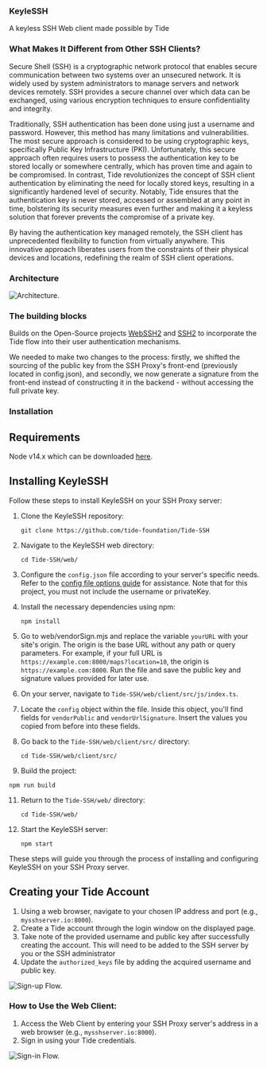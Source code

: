 ### KeyleSSH
A keyless SSH Web client made possible by Tide 

### What Makes It Different from Other SSH Clients?

Secure Shell (SSH) is a cryptographic network protocol that enables secure communication between two systems over an unsecured network. It is widely used by system administrators to manage servers and network devices remotely. SSH provides a secure channel over which data can be exchanged, using various encryption techniques to ensure confidentiality and integrity.

Traditionally, SSH authentication has been done using just a username and password. However, this method has many limitations and vulnerabilities. The most secure approach is considered to be using cryptographic keys, specifically Public Key Infrastructure (PKI). Unfortunately, this secure approach often requires users to possess the authentication key to be stored locally or somewhere centrally, which has proven time and again to be compromised. In contrast, Tide revolutionizes the concept of SSH client authentication by eliminating the need for locally stored keys, resulting in a significantly hardened level of security. Notably, Tide ensures that the authentication key is never stored, accessed or assembled at any point in time, bolstering its security measures even further and making it a keyless solution that forever prevents the compromise of a private key.

By having the authentication key managed remotely, the SSH client has unprecedented flexibility to function from virtually anywhere. This innovative approach liberates users from the constraints of their physical devices and locations, redefining the realm of SSH client operations.

### Architecture

![Architecture.](https://github.com/tide-foundation/KeyleSSH/blob/main/diagrams/svg/KeyleSSH%20Architecture.svg)

### The building blocks

Builds on the Open-Source projects [WebSSH2](https://github.com/billchurch/webssh2) and [SSH2](https://github.com/mscdex/ssh2/tree/master) to incorporate the Tide flow into their user authentication mechanisms.

We needed to make two changes to the process: firstly, we shifted the sourcing of the public key from the SSH Proxy's front-end (previously located in config.json), and secondly, we now generate a signature from the front-end instead of constructing it in the backend - without accessing the full private key.

### Installation

## Requirements
Node v14.x which can be downloaded [here](https://nodejs.org/en).

## Installing KeyleSSH

Follow these steps to install KeyleSSH on your SSH Proxy server:

1. Clone the KeyleSSH repository:
   ```
   git clone https://github.com/tide-foundation/Tide-SSH
   ```

2. Navigate to the KeyleSSH web directory:
   ```
   cd Tide-SSH/web/
   ```

3. Configure the `config.json` file according to your server's specific needs. Refer to the [config file options guide](https://github.com/billchurch/webssh2/blob/main/README.md#config-file-options) for assistance. Note that for this project, you must not include the username or privateKey.

4. Install the necessary dependencies using npm:
   ```
   npm install
   ```

5. Go to web/vendorSign.mjs and replace the variable `yourURL` with your site's origin. The origin is the base URL without any path or query parameters. For example, if your full URL is `https://example.com:8000/maps?location=10`, the origin is `https://example.com:8000`. Run the file and save the public key and signature values provided for later use.

7. On your server, navigate to `Tide-SSH/web/client/src/js/index.ts`.

8. Locate the `config` object within the file. Inside this object, you'll find fields for `vendorPublic` and `vendorUrlSignature`. Insert the values you copied from before into these fields.

9. Go back to the `Tide-SSH/web/client/src/` directory:
   ```
   cd Tide-SSH/web/client/src/
   ```

10. Build the project:
   ```
   npm run build
   ```

11. Return to the `Tide-SSH/web/` directory:
    ```
    cd Tide-SSH/web/
    ```

12. Start the KeyleSSH server:
    ```
    npm start
    ```

These steps will guide you through the process of installing and configuring KeyleSSH on your SSH Proxy server.

## Creating your Tide Account
1. Using a web browser, navigate to your chosen IP address and port (e.g., `mysshserver.io:8000`).
2. Create a Tide account through the login window on the displayed page. 
3. Take note of the provided username and public key after successfully creating the account. This will need to be added to the SSH server by you or the SSH administrator
4. Update the `authorized_keys` file by adding the acquired username and public key.

![Sign-up Flow.](https://github.com/tide-foundation/KeyleSSH/blob/main/diagrams/svg/Sign-up.svg)

### How to Use the Web Client:

1. Access the Web Client by entering your SSH Proxy server's address in a web browser (e.g., `mysshserver.io:8000`). 
2. Sign in using your Tide credentials.  

![Sign-in Flow.](https://github.com/tide-foundation/KeyleSSH/blob/main/diagrams/svg/Sign-in.svg)
